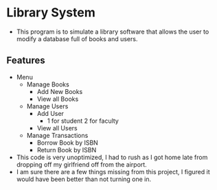 # Library System

- This program is to simulate a library software that allows the user to modify a database full of books and users.
## Features
- Menu
    - Manage Books
      - Add New Books
      - View all Books
    - Manage Users
      - Add User
        - 1 for student 2 for faculty
      - View all Users
    - Manage Transactions
      - Borrow Book by ISBN
      - Return Book by ISBN
- This code is very unoptimized, I had to rush as I got home late from dropping off my girlfriend off from the airport. 
- I am sure there are a few things missing from this project, I figured it would have been better than not turning one in.